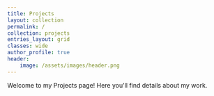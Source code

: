 ```yaml
---
title: Projects
layout: collection
permalink: /
collection: projects
entries_layout: grid
classes: wide
author_profile: true
header:
    image: /assets/images/header.png
---
```

Welcome to my Projects page! Here you'll find details about my work.